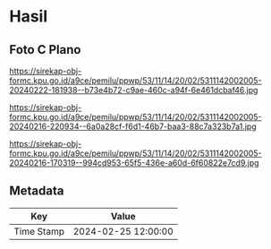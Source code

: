 # Hasil

## Foto C Plano

https://sirekap-obj-formc.kpu.go.id/a9ce/pemilu/ppwp/53/11/14/20/02/5311142002005-20240222-181938--b73e4b72-c9ae-460c-a94f-6e461dcbaf46.jpg

https://sirekap-obj-formc.kpu.go.id/a9ce/pemilu/ppwp/53/11/14/20/02/5311142002005-20240216-220934--6a0a28cf-f6d1-46b7-baa3-88c7a323b7a1.jpg

https://sirekap-obj-formc.kpu.go.id/a9ce/pemilu/ppwp/53/11/14/20/02/5311142002005-20240216-170319--994cd953-65f5-436e-a60d-6f60822e7cd9.jpg


## Metadata

| Key        | Value               |
| ---------- | ------------------- |
| Time Stamp | 2024-02-25 12:00:00 |



